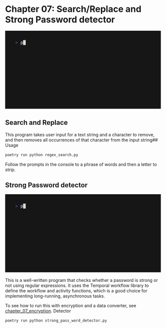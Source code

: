 # Chapter 07: Search/Replace and Strong Password detector

![Demo of the application](demo.gif)

## Search and Replace

This program takes user input for a text string and a character to remove, and then removes all occurrences of that character from the input string## Usage

```python
poetry run python regex_search.py
```

Follow the prompts in the console to a phrase of words and then a letter to strip.

## Strong Password detector

![Demo of the application](demo_password.gif)

This is a well-written program that checks whether a password is strong or not using regular expressions. It uses the Temporal workflow library to define the workflow and activity functions, which is a good choice for implementing long-running, asynchronous tasks.

To see how to run this with encryption and a data converter, see [chapter_07_encryption](../chapter_07_encryption/).
Detector

```python
poetry run python strong_pass_word_detector.py
```
